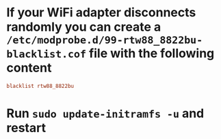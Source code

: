 # If your WiFi adapter disconnects randomly you can create a `/etc/modprobe.d/99-rtw88_8822bu-blacklist.cof` file with the following content
```ini
blacklist rtw88_8822bu
```
# Run `sudo update-initramfs -u` and restart
